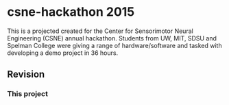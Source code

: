 # csne-hackathon 2015

This is a projected created for the Center for Sensorimotor Neural Engineering
(CSNE) annual hackathon. Students from UW, MIT, SDSU and Spelman College  were
giving a range of hardware/software and tasked with developing a demo project
in 36 hours.

## Revision
### This project 

